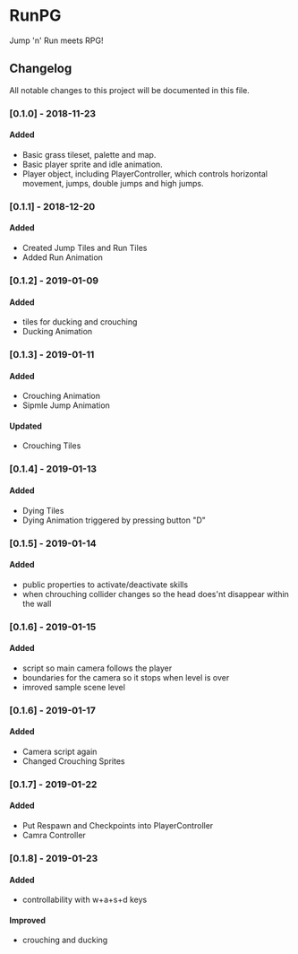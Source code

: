 # RunPG
Jump 'n' Run meets RPG!

## Changelog
All notable changes to this project will be documented in this file.

### [0.1.0] - 2018-11-23
#### Added
- Basic grass tileset, palette and map.
- Basic player sprite and idle animation.
- Player object, including PlayerController, which controls horizontal movement, jumps, double jumps and high jumps.

### [0.1.1] - 2018-12-20
#### Added
- Created Jump Tiles and Run Tiles
- Added Run Animation

### [0.1.2] - 2019-01-09
#### Added
- tiles for ducking and crouching
- Ducking Animation

### [0.1.3] - 2019-01-11
#### Added
- Crouching Animation
- Sipmle Jump Animation
#### Updated
- Crouching Tiles

### [0.1.4] - 2019-01-13
#### Added
- Dying Tiles
- Dying Animation triggered by pressing button "D"

### [0.1.5] - 2019-01-14
#### Added
- public properties to activate/deactivate skills
- when chrouching collider changes so the head does'nt disappear within the wall

### [0.1.6] - 2019-01-15
#### Added
- script so main camera follows the player
- boundaries for the camera so it stops when level is over 
- imroved sample scene level 

### [0.1.6] - 2019-01-17
#### Added
- Camera script again 
- Changed Crouching Sprites 

### [0.1.7] - 2019-01-22
#### Added
- Put Respawn and Checkpoints into PlayerController 
- Camra Controller

### [0.1.8] - 2019-01-23
#### Added
- controllability with w+a+s+d keys
#### Improved 
- crouching and ducking


